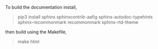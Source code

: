 To build the documentation install,

> pip3 install sphinx sphinxcontrib-aafig sphinx-autodoc-typehints sphinx-recommonmark recommonmark sphinx-rtd-theme

then build using the Makefile,

> make html
